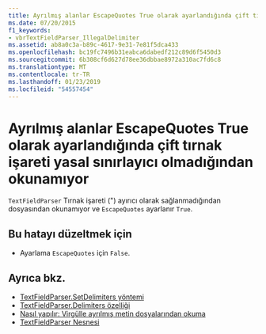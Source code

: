 ```yaml
---
title: Ayrılmış alanlar EscapeQuotes True olarak ayarlandığında çift tırnak işareti yasal sınırlayıcı olmadığından okunamıyor
ms.date: 07/20/2015
f1_keywords:
- vbrTextFieldParser_IllegalDelimiter
ms.assetid: ab8a0c3a-b89c-4617-9e31-7e81f5dca433
ms.openlocfilehash: bc19fc7496b31eabca6dabedf212c89d6f5450d3
ms.sourcegitcommit: 6b308cf6d627d78ee36dbbae8972a310ac7fd6c8
ms.translationtype: MT
ms.contentlocale: tr-TR
ms.lasthandoff: 01/23/2019
ms.locfileid: "54557454"
---
```

# <a name="unable-to-read-delimited-fields-because-a-double-quote-is-not-a-legal-delimiter-when-escapequotes-is-set-to-true"></a>Ayrılmış alanlar EscapeQuotes True olarak ayarlandığında çift tırnak işareti yasal sınırlayıcı olmadığından okunamıyor
`TextFieldParser` Tırnak işareti (") ayırıcı olarak sağlanmadığından dosyasından okunamıyor ve `EscapeQuotes` ayarlanır `True`.  
  
## <a name="to-correct-this-error"></a>Bu hatayı düzeltmek için  
  
-   Ayarlama `EscapeQuotes` için `False`.  
  
## <a name="see-also"></a>Ayrıca bkz.

- [TextFieldParser.SetDelimiters yöntemi](xref:Microsoft.VisualBasic.FileIO.TextFieldParser.SetDelimiters%2A)
- [TextFieldParser.Delimiters özelliği](xref:Microsoft.VisualBasic.FileIO.TextFieldParser.Delimiters%2A)
- [Nasıl yapılır: Virgülle ayrılmış metin dosyalarından okuma](../../visual-basic/developing-apps/programming/drives-directories-files/how-to-read-from-comma-delimited-text-files.md)
- [TextFieldParser Nesnesi](../../visual-basic/language-reference/objects/textfieldparser-object.md)
